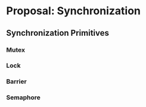 # Proposal: Synchronization
<!-- locks, mutexes, atomics, barriers etc -->

## Synchronization Primitives

### Mutex

### Lock

### Barrier

### Semaphore